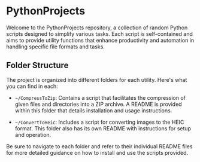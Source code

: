 # PythonProjects

Welcome to the PythonProjects repository, a collection of random Python scripts designed to simplify various tasks. Each script is self-contained and aims to provide utility functions that enhance productivity and automation in handling specific file formats and tasks.

## Folder Structure

The project is organized into different folders for each utility. Here's what you can find in each:

- `~/CompressToZip`: Contains a script that facilitates the compression of given files and directories into a ZIP archive. A README is provided within this folder that details installation and usage instructions.
  
- `~/ConvertToHeic`: Includes a script for converting images to the HEIC format. This folder also has its own README with instructions for setup and operation.

Be sure to navigate to each folder and refer to their individual README files for more detailed guidance on how to install and use the scripts provided.